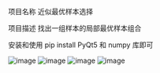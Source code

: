 项目名称
近似最优样本选择

项目描述
找出一组样本的局部最优样本组合

安装和使用
pip install PyQt5 和 numpy 库即可

![image](https://github.com/barry-kui/An-optimal-samples-selection-System/resource/1.png)
![image](https://github.com/barry-kui/An-optimal-samples-selection-System/resource/2.png)
![image](https://github.com/barry-kui/An-optimal-samples-selection-System/resource/3.png)
![image](https://github.com/barry-kui/An-optimal-samples-selection-System/resource/4.png)
